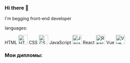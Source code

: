 ### Hi there 👋
I'm begging front-end developer

languages:


 HTML <img src="https://upload.wikimedia.org/wikipedia/commons/thumb/6/61/HTML5_logo_and_wordmark.svg/600px-HTML5_logo_and_wordmark.svg.png" height="30" alt="HTML5">
 CSS  <img src="https://upload.wikimedia.org/wikipedia/commons/d/d5/CSS3_logo_and_wordmark.svg" height="30" alt="CSS3">
 JavaScript <img src="https://upload.wikimedia.org/wikipedia/commons/6/6a/JavaScript-logo.png" height="30" alt="JavaScript">
 React <img src="https://upload.wikimedia.org/wikipedia/commons/a/a7/React-icon.svg" height="30" alt="React">
 Vue  <img src="https://vuejs.org/images/logo.png" height="30" alt="Vue">


### Мои дипломы:
<!-- Вставьте изображения ваших дипломов здесь -->
